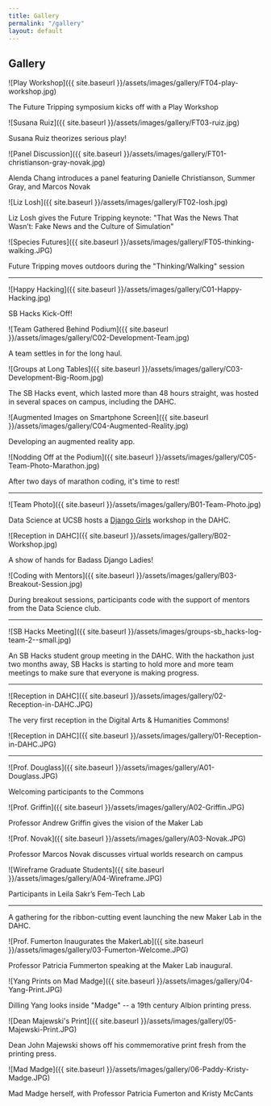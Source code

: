 ```yaml
---
title: Gallery
permalink: "/gallery"
layout: default
---
```


## Gallery

![Play Workshop]({{ site.baseurl }}/assets/images/gallery/FT04-play-workshop.jpg)

The Future Tripping symposium kicks off with a Play Workshop

![Susana Ruiz]({{ site.baseurl }}/assets/images/gallery/FT03-ruiz.jpg)

Susana Ruiz theorizes serious play!

![Panel Discussion]({{ site.baseurl }}/assets/images/gallery/FT01-christianson-gray-novak.jpg)

Alenda Chang introduces a panel featuring Danielle Christianson, Summer Gray, and Marcos Novak
![Liz Losh]({{ site.baseurl }}/assets/images/gallery/FT02-losh.jpg)

Liz Losh gives the Future Tripping keynote: "That Was the News That Wasn’t: Fake News and the Culture of Simulation"
![Species Futures]({{ site.baseurl }}/assets/images/gallery/FT05-thinking-walking.JPG)

Future Tripping moves outdoors during the "Thinking/Walking" session

----------

![Happy Hacking]({{ site.baseurl }}/assets/images/gallery/C01-Happy-Hacking.jpg)

SB Hacks Kick-Off! 

![Team Gathered Behind Podium]({{ site.baseurl }}/assets/images/gallery/C02-Development-Team.jpg)

A team settles in for the long haul.

![Groups at Long Tables]({{ site.baseurl }}/assets/images/gallery/C03-Development-Big-Room.jpg)

The SB Hacks event, which lasted more than 48 hours straight, was hosted in several spaces on campus, including the DAHC.

![Augmented Images on Smartphone Screen]({{ site.baseurl }}/assets/images/gallery/C04-Augmented-Reality.jpg)

Developing an augmented reality app.

![Nodding Off at the Podium]({{ site.baseurl }}/assets/images/gallery/C05-Team-Photo-Marathon.jpg)

After two days of marathon coding, it's time to rest!

----------

![Team Photo]({{ site.baseurl }}/assets/images/gallery/B01-Team-Photo.jpg)

Data Science at UCSB hosts a [Django Girls](https://djangogirls.org) workshop in the DAHC.

![Reception in DAHC]({{ site.baseurl }}/assets/images/gallery/B02-Workshop.jpg)

A show of hands for Badass Django Ladies!

![Coding with Mentors]({{ site.baseurl }}/assets/images/gallery/B03-Breakout-Session.jpg)

During breakout sessions, participants code with the support of mentors from the Data Science club.

----------

![SB Hacks Meeting]({{ site.baseurl }}/assets/images/groups-sb_hacks-log-team-2--small.jpg)

An SB Hacks student group meeting in the DAHC. With the hackathon just two months away, SB Hacks is starting to hold more and more team meetings to make sure that everyone is making progress.

----------

![Reception in DAHC]({{ site.baseurl }}/assets/images/gallery/02-Reception-in-DAHC.JPG)

The very first reception in the Digital Arts & Humanities Commons!

![Reception in DAHC]({{ site.baseurl }}/assets/images/gallery/01-Reception-in-DAHC.JPG)

----------

![Prof. Douglass]({{ site.baseurl }}/assets/images/gallery/A01-Douglass.JPG)

Welcoming participants to the Commons

![Prof. Griffin]({{ site.baseurl }}/assets/images/gallery/A02-Griffin.JPG)

Professor Andrew Griffin gives the vision of the Maker Lab

![Prof. Novak]({{ site.baseurl }}/assets/images/gallery/A03-Novak.JPG)

Professor Marcos Novak discusses virtual worlds research on campus

![Wireframe Graduate Students]({{ site.baseurl }}/assets/images/gallery/A04-Wireframe.JPG)

Participants in Leila Sakr’s Fem-Tech Lab

----------

A gathering for the ribbon-cutting event launching the new Maker Lab in the DAHC.

![Prof. Fumerton Inaugurates the MakerLab]({{ site.baseurl }}/assets/images/gallery/03-Fumerton-Welcome.JPG)

Professor Patricia Fummerton speaking at the Maker Lab inaugural.

![Yang Prints on Mad Madge]({{ site.baseurl }}/assets/images/gallery/04-Yang-Print.JPG)

Dilling Yang looks inside "Madge" -- a 19th century Albion printing press.

![Dean Majewski's Print]({{ site.baseurl }}/assets/images/gallery/05-Majewski-Print.JPG)

Dean John Majewski shows off his commemorative print fresh from the printing press.

![Mad Madge]({{ site.baseurl }}/assets/images/gallery/06-Paddy-Kristy-Madge.JPG)

Mad Madge herself, with Professor Patricia Fumerton and Kristy McCants
